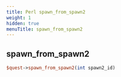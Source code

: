```yaml
---
title: Perl spawn_from_spawn2
weight: 1
hidden: true
menuTitle: spawn_from_spawn2
---
```

## spawn_from_spawn2
```perl
$quest->spawn_from_spawn2(int spawn2_id)
```